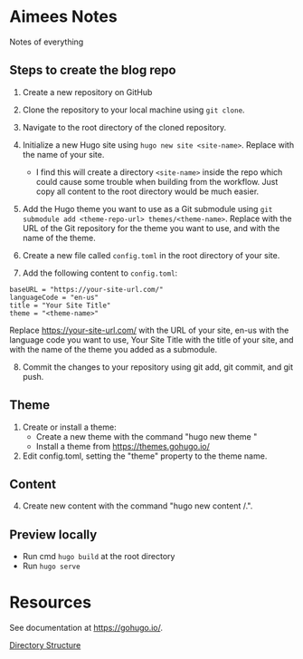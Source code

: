 # Aimees Notes
Notes of everything

## Steps to create the blog repo
1. Create a new repository on GitHub

2. Clone the repository to your local machine using `git clone`.

3. Navigate to the root directory of the cloned repository.

4. Initialize a new Hugo site using `hugo new site <site-name>`. Replace <site-name> with the name of your site.
   * I find this will create a directory `<site-name>` inside the repo which could cause some trouble when building from the workflow. Just copy all content to the root directory would be much easier.

5. Add the Hugo theme you want to use as a Git submodule using `git submodule add <theme-repo-url> themes/<theme-name>`. Replace <theme-repo-url> with the URL of the Git repository for the theme you want to use, and <theme-name> with the name of the theme.

6. Create a new file called `config.toml` in the root directory of your site.

6. Add the following content to `config.toml`:
```
baseURL = "https://your-site-url.com/"
languageCode = "en-us"
title = "Your Site Title"
theme = "<theme-name>"
```

Replace https://your-site-url.com/ with the URL of your site, en-us with the language code you want to use, Your Site Title with the title of your site, and <theme-name> with the name of the theme you added as a submodule.

8. Commit the changes to your repository using git add, git commit, and git push.

## Theme
1. Create or install a theme:
   - Create a new theme with the command "hugo new theme <THEMENAME>"
   - Install a theme from https://themes.gohugo.io/
2. Edit config.toml, setting the "theme" property to the theme name.

## Content
4. Create new content with the command "hugo new content <SECTIONNAME>/<FILENAME>.<FORMAT>".


## Preview locally
* Run cmd `hugo build` at the root directory
* Run `hugo serve`

# Resources
See documentation at https://gohugo.io/.

[Directory Structure](https://gohugo.io/getting-started/directory-structure/)